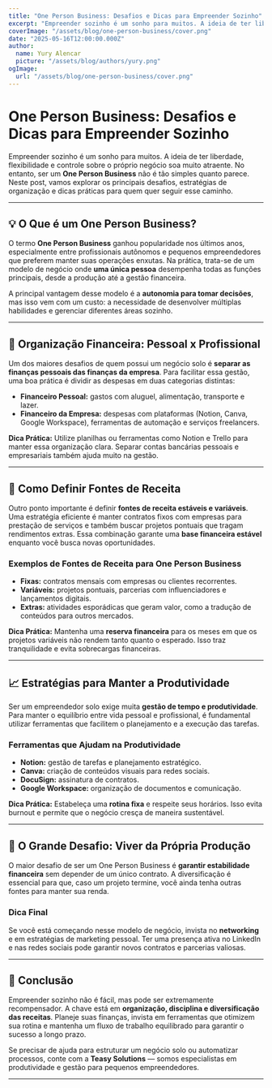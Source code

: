 ```yaml
---
title: "One Person Business: Desafios e Dicas para Empreender Sozinho"
excerpt: "Empreender sozinho é um sonho para muitos. A ideia de ter liberdade, flexibilidade e controle sobre o próprio negócio soa muito atraente. No entanto, ser um One Person Business não é tão simples quanto parece. Neste post, vamos explorar os principais desafios, estratégias de organização e dicas práticas para quem quer seguir esse caminho."
coverImage: "/assets/blog/one-person-business/cover.png"
date: "2025-05-16T12:00:00.000Z"
author:
  name: Yury Alencar
  picture: "/assets/blog/authors/yury.png"
ogImage:
  url: "/assets/blog/one-person-business/cover.png"
---
```


# One Person Business: Desafios e Dicas para Empreender Sozinho

Empreender sozinho é um sonho para muitos. A ideia de ter liberdade, flexibilidade e controle sobre o próprio negócio soa muito atraente. No entanto, ser um **One Person Business** não é tão simples quanto parece. Neste post, vamos explorar os principais desafios, estratégias de organização e dicas práticas para quem quer seguir esse caminho.

---

## 💡 O Que é um One Person Business?

O termo **One Person Business** ganhou popularidade nos últimos anos, especialmente entre profissionais autônomos e pequenos empreendedores que preferem manter suas operações enxutas. Na prática, trata-se de um modelo de negócio onde **uma única pessoa** desempenha todas as funções principais, desde a produção até a gestão financeira.

A principal vantagem desse modelo é a **autonomia para tomar decisões**, mas isso vem com um custo: a necessidade de desenvolver múltiplas habilidades e gerenciar diferentes áreas sozinho.

---

## 🚀 Organização Financeira: Pessoal x Profissional

Um dos maiores desafios de quem possui um negócio solo é **separar as finanças pessoais das finanças da empresa**. Para facilitar essa gestão, uma boa prática é dividir as despesas em duas categorias distintas:

* **Financeiro Pessoal:** gastos com aluguel, alimentação, transporte e lazer.
* **Financeiro da Empresa:** despesas com plataformas (Notion, Canva, Google Workspace), ferramentas de automação e serviços freelancers.

**Dica Prática:** Utilize planilhas ou ferramentas como Notion e Trello para manter essa organização clara. Separar contas bancárias pessoais e empresariais também ajuda muito na gestão.

---

## 💼 Como Definir Fontes de Receita

Outro ponto importante é definir **fontes de receita estáveis e variáveis**. Uma estratégia eficiente é manter contratos fixos com empresas para prestação de serviços e também buscar projetos pontuais que tragam rendimentos extras. Essa combinação garante uma **base financeira estável** enquanto você busca novas oportunidades.

### Exemplos de Fontes de Receita para One Person Business

* **Fixas:** contratos mensais com empresas ou clientes recorrentes.
* **Variáveis:** projetos pontuais, parcerias com influenciadores e lançamentos digitais.
* **Extras:** atividades esporádicas que geram valor, como a tradução de conteúdos para outros mercados.

**Dica Prática:** Mantenha uma **reserva financeira** para os meses em que os projetos variáveis não rendem tanto quanto o esperado. Isso traz tranquilidade e evita sobrecargas financeiras.

---

## 📈 Estratégias para Manter a Produtividade

Ser um empreendedor solo exige muita **gestão de tempo e produtividade**. Para manter o equilíbrio entre vida pessoal e profissional, é fundamental utilizar ferramentas que facilitem o planejamento e a execução das tarefas.

### Ferramentas que Ajudam na Produtividade

* **Notion:** gestão de tarefas e planejamento estratégico.
* **Canva:** criação de conteúdos visuais para redes sociais.
* **DocuSign:** assinatura de contratos.
* **Google Workspace:** organização de documentos e comunicação.

**Dica Prática:** Estabeleça uma **rotina fixa** e respeite seus horários. Isso evita burnout e permite que o negócio cresça de maneira sustentável.

---

## 💪 O Grande Desafio: Viver da Própria Produção

O maior desafio de ser um One Person Business é **garantir estabilidade financeira** sem depender de um único contrato. A diversificação é essencial para que, caso um projeto termine, você ainda tenha outras fontes para manter sua renda.

### Dica Final

Se você está começando nesse modelo de negócio, invista no **networking** e em estratégias de marketing pessoal. Ter uma presença ativa no LinkedIn e nas redes sociais pode garantir novos contratos e parcerias valiosas.

---

## 📌 Conclusão

Empreender sozinho não é fácil, mas pode ser extremamente recompensador. A chave está em **organização, disciplina e diversificação das receitas**. Planeje suas finanças, invista em ferramentas que otimizem sua rotina e mantenha um fluxo de trabalho equilibrado para garantir o sucesso a longo prazo.

Se precisar de ajuda para estruturar um negócio solo ou automatizar processos, conte com a **Teasy Solutions** — somos especialistas em produtividade e gestão para pequenos empreendedores.

---